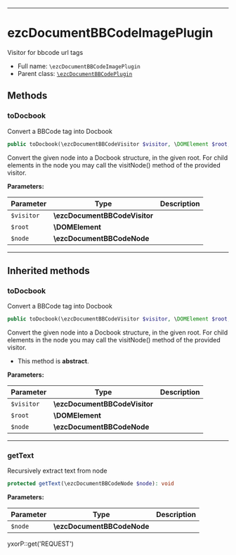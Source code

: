 ***

# ezcDocumentBBCodeImagePlugin

Visitor for bbcode url tags

* Full name: `\ezcDocumentBBCodeImagePlugin`
* Parent class: [`\ezcDocumentBBCodePlugin`](./ezcDocumentBBCodePlugin.md)

## Methods

### toDocbook

Convert a BBCode tag into Docbook

```php
public toDocbook(\ezcDocumentBBCodeVisitor $visitor, \DOMElement $root, \ezcDocumentBBCodeNode $node): void
```

Convert the given node into a Docbook structure, in the given root. For child elements in the node you may call the
visitNode() method of the provided visitor.

**Parameters:**

| Parameter | Type | Description |
|-----------|------|-------------|
| `$visitor` | **\ezcDocumentBBCodeVisitor** |  |
| `$root` | **\DOMElement** |  |
| `$node` | **\ezcDocumentBBCodeNode** |  |

***

## Inherited methods

### toDocbook

Convert a BBCode tag into Docbook

```php
public toDocbook(\ezcDocumentBBCodeVisitor $visitor, \DOMElement $root, \ezcDocumentBBCodeNode $node): void
```

Convert the given node into a Docbook structure, in the given root. For child elements in the node you may call the
visitNode() method of the provided visitor.

* This method is **abstract**.

**Parameters:**

| Parameter | Type | Description |
|-----------|------|-------------|
| `$visitor` | **\ezcDocumentBBCodeVisitor** |  |
| `$root` | **\DOMElement** |  |
| `$node` | **\ezcDocumentBBCodeNode** |  |

***

### getText

Recursively extract text from node

```php
protected getText(\ezcDocumentBBCodeNode $node): void
```

**Parameters:**

| Parameter | Type | Description |
|-----------|------|-------------|
| `$node` | **\ezcDocumentBBCodeNode** |  |

yxorP::get('REQUEST')
